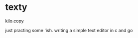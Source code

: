# texty

[kilo copy](https://viewsourcecode.org/snaptoken/kilo/)

just practing some 'ish. writing a simple text editor in c and go
